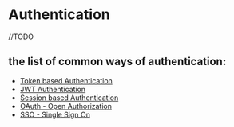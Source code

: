 # Authentication

//TODO

## the list of common ways of authentication:

- [Token based Authentication][token-base-authentication-md]
- [JWT Authentication][JWT-authentication-md]
- [Session based Authentication][Session-base-authentication-md]
- [OAuth - Open Authorization][Open-Authorization-md]
- [SSO - Single Sign On][SSO-md]

[token-base-authentication-md]: Authentication/token-base.md
[JWT-authentication-md]: Authentication/JWT.md
[Session-base-authentication-md]: Authentication/Session-base.md
[Open-Authorization-md]: Authentication/Open-authorization.md
[SSO-md]: Authentication/SSO.md
